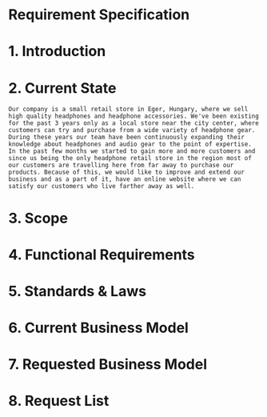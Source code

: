 # Requirement Specification


# 1. Introduction


# 2. Current State
    Our company is a small retail store in Eger, Hungary, where we sell high quality headphones and headphone accessories. We've been existing for the past 3 years only as a local store near the city center, where customers can try and purchase from a wide variety of headphone gear. During these years our team have been continuously expanding their knowledge about headphones and audio gear to the point of expertise. In the past few months we started to gain more and more customers and since us being the only headphone retail store in the region most of our customers are travelling here from far away to purchase our products. Because of this, we would like to improve and extend our business and as a part of it, have an online website where we can satisfy our customers who live farther away as well.

# 3. Scope


# 4. Functional Requirements


# 5. Standards & Laws


# 6. Current Business Model


# 7. Requested Business Model


# 8. Request List